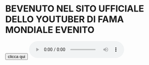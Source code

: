 # BEVENUTO NEL SITO UFFICIALE DELLO YOUTUBER DI FAMA MONDIALE EVENITO
<input type="button" value="clicca qui" onclick="alert('sus')"/>
  <audio autoplay controls>
<source type="audio/mpeg"src="desktop/take-on-me-flute-earrape.mp3">
  <source type="audio/ogg"src="desktop/take-on-me-flute-earrape.ogg">
  <source type="audio/wav"src="desktop/take-on-me-flute-earrape.wav">
  il tuo brows non carica l'audio
 </audio>

